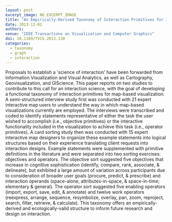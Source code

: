 ```yaml
---
layout: post
excerpt_image: NO_EXCERPT_IMAGE
title: "An Empirically-Derived Taxonomy of Interaction Primitives for Interactive Cartography and Geovisualization"
date: 2013-12-01
authors: 
venue: "IEEE Transactions on Visualization and Computer Graphics"
doi: 10.1109/TVCG.2013.130
categories:
  - taxonomy
  - graph
  - interaction
---
```

Proposals to establish a 'science of interaction' have been forwarded from Information Visualization and Visual Analytics, as well as Cartography, Geovisualization, and GIScience. This paper reports on two studies to contribute to this call for an interaction science, with the goal of developing a functional taxonomy of interaction primitives for map-based visualization. A semi-structured interview study first was conducted with 21 expert interactive map users to understand the way in which map-based visualizations currently are employed. The interviews were transcribed and coded to identify statements representative of either the task the user wished to accomplish (i.e., objective primitives) or the interactive functionality included in the visualization to achieve this task (i.e., operator primitives). A card sorting study then was conducted with 15 expert interactive map designers to organize these example statements into logical structures based on their experience translating client requests into interaction designs. Example statements were supplemented with primitive definitions in the literature and were separated into two sorting exercises: objectives and operators. The objective sort suggested five objectives that increase in cognitive sophistication (identify, compare, rank, associate, & delineate), but exhibited a large amount of variation across participants due to consideration of broader user goals (procure, predict, & prescribe) and interaction operands (space-alone, attributes-in-space, & space-in-time; elementary & general). The operator sort suggested five enabling operators (import, export, save, edit, & annotate) and twelve work operators (reexpress, arrange, sequence, resymbolize, overlay, pan, zoom, reproject, search, filter, retrieve, & calculate). This taxonomy offers an empirically-derived and ecologically-valid structure to inform future research and design on interaction.
